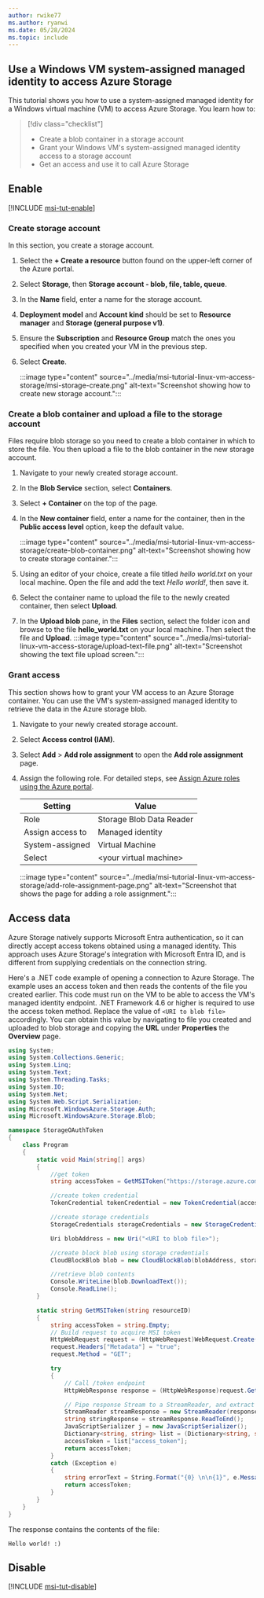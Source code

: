 ```yaml
---
author: rwike77
ms.author: ryanwi
ms.date: 05/28/2024
ms.topic: include
---
```


## Use a Windows VM system-assigned managed identity to access Azure Storage

This tutorial shows you how to use a system-assigned managed identity for a Windows virtual machine (VM) to access Azure Storage. You learn how to:

> [!div class="checklist"]
> * Create a blob container in a storage account
> * Grant your Windows VM's system-assigned managed identity access to a storage account
> * Get an access and use it to call Azure Storage

## Enable

[!INCLUDE [msi-tut-enable](~/includes/entra-msi-tut-enable.md)]

### Create storage account

In this section, you create a storage account.

1. Select the **+ Create a resource** button found on the upper-left corner of the Azure portal.
1. Select **Storage**, then **Storage account - blob, file, table, queue**.
1. In the **Name** field, enter a name for the storage account.
1. **Deployment model** and **Account kind** should be set to **Resource manager** and **Storage (general purpose v1)**.
1. Ensure the **Subscription** and **Resource Group** match the ones you specified when you created your VM in the previous step.
1. Select **Create**.

    :::image type="content" source="../media/msi-tutorial-linux-vm-access-storage/msi-storage-create.png" alt-text="Screenshot showing how to create new storage account.":::

### Create a blob container and upload a file to the storage account

Files require blob storage so you need to create a blob container in which to store the file. You then upload a file to the blob container in the new storage account.

1. Navigate to your newly created storage account.
1. In the **Blob Service** section, select **Containers**.
1. Select **+ Container** on the top of the page.
1. In the **New container** field, enter a name for the container, then in the **Public access level** option, keep the default value.

    :::image type="content" source="../media/msi-tutorial-linux-vm-access-storage/create-blob-container.png" alt-text="Screenshot showing how to create storage container.":::

1. Using an editor of your choice, create a file titled *hello world.txt* on your local machine. Open the file and add the text *Hello world!*, then save it.
1. Select the container name to upload the file to the newly created container, then select **Upload**.
1. In the **Upload blob** pane, in the **Files** section, select the folder icon and browse to the file **hello_world.txt** on your local machine. Then select the file and **Upload**.
    :::image type="content" source="../media/msi-tutorial-linux-vm-access-storage/upload-text-file.png" alt-text="Screenshot showing the text file upload screen.":::

### Grant access

This section shows how to grant your VM access to an Azure Storage container. You can use the VM's system-assigned managed identity to retrieve the data in the Azure storage blob.

1. Navigate to your newly created storage account.
1. Select **Access control (IAM)**.
1. Select **Add** > **Add role assignment** to open the **Add role assignment** page.
1. Assign the following role. For detailed steps, see [Assign Azure roles using the Azure portal](/azure/role-based-access-control/role-assignments-portal).
    
    | Setting | Value |
    | --- | --- |
    | Role | Storage Blob Data Reader |
    | Assign access to | Managed identity |
    | System-assigned | Virtual Machine |
    | Select | &lt;your virtual machine&gt; |

    :::image type="content" source="../media/msi-tutorial-linux-vm-access-storage/add-role-assignment-page.png" alt-text="Screenshot that shows the page for adding a role assignment.":::

## Access data 

Azure Storage natively supports Microsoft Entra authentication, so it can directly accept access tokens obtained using a managed identity. This approach uses Azure Storage's integration with Microsoft Entra ID, and is different from supplying credentials on the connection string.

Here's a .NET code example of opening a connection to Azure Storage. The example uses an access token and then reads the contents of the file you created earlier. This code must run on the VM to be able to access the VM's managed identity endpoint. .NET Framework 4.6 or higher is required to use the access token method. Replace the value of `<URI to blob file>` accordingly. You can obtain this value by navigating to file you created and uploaded to blob storage and copying the **URL** under **Properties** the **Overview** page.

```csharp
using System;
using System.Collections.Generic;
using System.Linq;
using System.Text;
using System.Threading.Tasks;
using System.IO;
using System.Net;
using System.Web.Script.Serialization;
using Microsoft.WindowsAzure.Storage.Auth;
using Microsoft.WindowsAzure.Storage.Blob;

namespace StorageOAuthToken
{
    class Program
    {
        static void Main(string[] args)
        {
            //get token
            string accessToken = GetMSIToken("https://storage.azure.com/");

            //create token credential
            TokenCredential tokenCredential = new TokenCredential(accessToken);

            //create storage credentials
            StorageCredentials storageCredentials = new StorageCredentials(tokenCredential);

            Uri blobAddress = new Uri("<URI to blob file>");

            //create block blob using storage credentials
            CloudBlockBlob blob = new CloudBlockBlob(blobAddress, storageCredentials);

            //retrieve blob contents
            Console.WriteLine(blob.DownloadText());
            Console.ReadLine();
        }

        static string GetMSIToken(string resourceID)
        {
            string accessToken = string.Empty;
            // Build request to acquire MSI token
            HttpWebRequest request = (HttpWebRequest)WebRequest.Create("http://169.254.169.254/metadata/identity/oauth2/token?api-version=2018-02-01&resource=" + resourceID);
            request.Headers["Metadata"] = "true";
            request.Method = "GET";

            try
            {
                // Call /token endpoint
                HttpWebResponse response = (HttpWebResponse)request.GetResponse();

                // Pipe response Stream to a StreamReader, and extract access token
                StreamReader streamResponse = new StreamReader(response.GetResponseStream());
                string stringResponse = streamResponse.ReadToEnd();
                JavaScriptSerializer j = new JavaScriptSerializer();
                Dictionary<string, string> list = (Dictionary<string, string>)j.Deserialize(stringResponse, typeof(Dictionary<string, string>));
                accessToken = list["access_token"];
                return accessToken;
            }
            catch (Exception e)
            {
                string errorText = String.Format("{0} \n\n{1}", e.Message, e.InnerException != null ? e.InnerException.Message : "Acquire token failed");
                return accessToken;
            }
        }
    }
}
```

The response contains the contents of the file:

`Hello world! :)`


## Disable

[!INCLUDE [msi-tut-disable](~/includes/entra-msi-tut-disable.md)]
